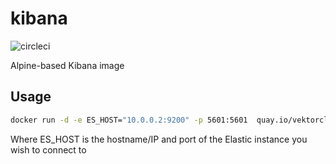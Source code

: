 # kibana

![circleci][circleci]

Alpine-based Kibana image

## Usage

```bash
docker run -d -e ES_HOST="10.0.0.2:9200" -p 5601:5601  quay.io/vektorcloud/kibana:latest
```

Where ES_HOST is the hostname/IP and port of the Elastic instance you wish to connect to

[circleci]: https://img.shields.io/circleci/build/gh/vektorcloud/kibana?color=1dd6c9&logo=CircleCI&logoColor=1dd6c9&style=for-the-badge "kibana"
